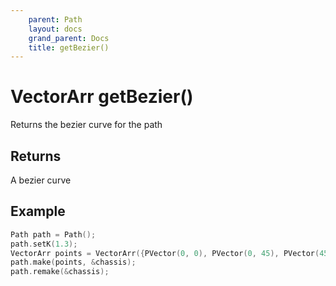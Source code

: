 ```yaml
---
    parent: Path
    layout: docs
    grand_parent: Docs
    title: getBezier()
---
```

# VectorArr getBezier()
Returns the bezier curve for the path

## Returns
A bezier curve

## Example
```cpp
Path path = Path();
path.setK(1.3);
VectorArr points = VectorArr({PVector(0, 0), PVector(0, 45), PVector(45, 45)});
path.make(points, &chassis);
path.remake(&chassis);
```